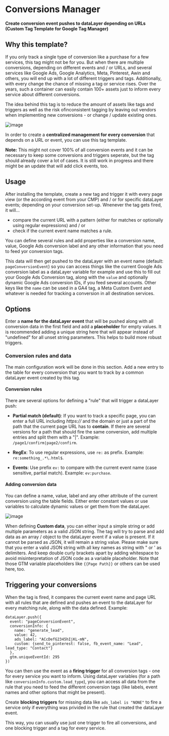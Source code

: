 # Conversions Manager

**Create conversion event pushes to dataLayer depending on URLs (Custom Tag Template for Google Tag Manager)**

## Why this template? 
If you only track a single type of conversion like a purchase for a few services, this tag might not be for you. But when there are multiple conversions, depending on different events and / or URLs, and several services like Google Ads, Google Analytics, Meta, Pinterest, Awin and others, you will end up with a lot of different triggers and tags. Additionally, with every change the chance of missing a tag or service rises. Over the years, such a container can easily contain 100+ assets just to inform every service about different conversions. 

The idea behind this tag is to reduce the amount of assets like tags and triggers as well as the risk ofinconsistent tagging by leaving out vendors when implementing new conversions - or change / update existing ones. 

![image](https://github.com/user-attachments/assets/d5a43c5d-52d2-4cef-b318-f34497bc6be1)

In order to create a **centralized management for every conversion** that depends on a URL or event, you can use this tag template. 

**Note:** This might not cover 100% of all conversion events and it can be necessary to keep some conversions and triggers seperate, but the tag should already cover a lot of cases. It is still work in progress and there might be an update that will add click events, too.     

## Usage
After installing the template, create a new tag and trigger it with every page view (or the according event from your CMP) and / or for specific dataLayer events; depending on your conversion set-up. Wnenever the tag gets fired, it will...

- compare the current URL with a pattern (either for matches or optionally using regular expressions) and / or
- check if the current event name matches a rule.

You can define several rules and add properties like a conversion name, value, Google Ads conversion label and any other information that you need to feed yor conversion tags. 

This data will then get pushed to the dataLayer with an event name (default: `pageConversionEvent`) so you can access things like the current Google Ads conversion label as a dataLayer variable for example and use this to fill out your Google Ads Conversion tag, along with the `value` and optionally dynamic Google Ads conversion IDs, if you feed several accounts. Other keys like the `name` can be used in a GA4 tag, a Meta Custom Event and whatever is needed for tracking a conversion in all destination services.

## Options
Enter a **name for the dataLayer event** that will be pushed along with all conversion data in the first field and add a **placeholder** for empty values. It is recommended adding a unique string here that will appear instead of "undefined" for all unset string parameters. This helps to build more robust triggers.

### Conversion rules and data
The main configuration work will be done in this section. Add a new entry to the table for every conversion that you want to track by a common dataLayer event created by this tag.

#### Conversion rules
There are several options for defining a "rule" that will trigger a dataLayer push: 

- **Partial match (default)**: If you want to track a specific page, you can enter a full URL including *https://* and the domain or just a part of the path that the current page URL has to **contain**. If there are several versions for a path that should fire the same conversion, add multiple entries and split them with a "|". Example: `/page1/confirm|page2/confirm`.  

- **RegEx**: To use regular expressions, use `re:` as prefix. Example: `re:something_.*\.html$`.

- **Events**: Use prefix `ev:` to compare with the current event name (case sensitive, partial match). Example: `ev:purchase`.

#### Adding conversion data
You can define a name, value, label and any other attribute of the current conversion using the table fields. Either enter constant values or use variables to calculate dynamic values or get them from the dataLayer. 

![image](https://github.com/user-attachments/assets/281aec7f-025a-47bc-8bb8-dc8b0d5011fa)

When defining **Custom data**, you can either input a simple string or add multiple parameters as a valid JSON string. The tag will try to parse and add data as an array / object to the dataLayer event if a value is present. If it cannot be parsed as JSON, it will remain a string value. Please make sure that you enter a valid JSON string with all key names as string with " or ' as delimiters. And keep double curly brackets apart by adding whitespace to avoid misinterpretation of JSON code as a variable placeholder. Note that those GTM variable placeholders like `{{Page Path}}` or others can be used here, too. 

## Triggering your conversions
When the tag is fired, it compares the current event name and page URL with all rules that are defined and pushes an event to the dataLayer for every matching rule, along with the data defined. Example: 

```
dataLayer.push({
  event: "pageConversionEvent",
  conversionInfo: {
    name: "generate_lead",
    value: 42,
    ads_label: "ACcDefG2345hIjKL-mN",
    custom: {send_to_pinterest: false, fb_event_name: "Lead", lead_type: "Contact"}
  },
  gtm.uniqueEventId: 295
})
```

You can then use the event as a **firing trigger** for all conversion tags - one for every service you want to inform. Using dataLayer variables (for a path like `conversionInfo.custom.lead_type`), you can access all data from the rule that you need to feed the different conversion tags (like labels, event names and other options that might be present). 

Create **blocking triggers** for missing data like `ads_label is "NONE"` to fire a service only if everything was privided in the rule that created the dataLayer event.  

This way, you can usually use just one trigger to fire all conversions, and one blocking trigger and a tag for every service.  
